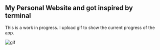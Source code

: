 ## My Personal Website and got inspired by terminal

This is a work in progress. I upload gif to show the current progress of the app.

![gif](https://imgur.com/a/0dFGdaj)
